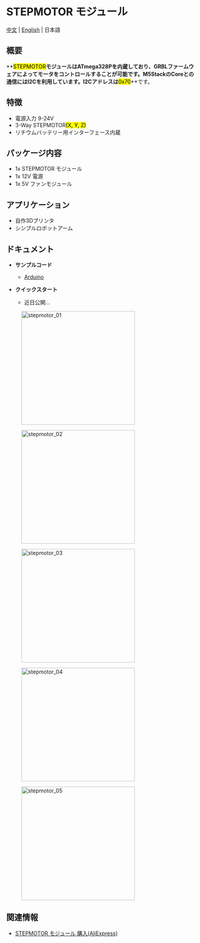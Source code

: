 # STEPMOTOR モジュール

[中文](zh_CN/product_documents/modules/module_stepmotor) | [English](/en/product_documents/modules/module_stepmotor) | 日本語

## 概要

**<mark>STEPMOTOR</mark>**モジュールはATmega328Pを内蔵しており、GRBLファームウェアによってモータをコントロールすることが可能です。M5StackのCoreとの通信にはI2Cを利用しています。I2Cアドレスは**<mark>0x70</mark>**です。

## 特徴

- 電源入力 9-24V
- 3-Way STEPMOTOR<mark>(X, Y, Z)</mark>
- リチウムバッテリー用インターフェース内蔵

## パッケージ内容

- 1x STEPMOTOR モジュール
- 1x 12V 電源
- 1x 5V ファンモジュール

## アプリケーション

- 自作3Dプリンタ
- シンプルロボットアーム

## ドキュメント

- **サンプルコード**
  - [Arduino](https://github.com/m5stack/stepmotor_module/tree/master/StepMotor_M5test)

- **クイックスタート**
  - 近日公開...

<figure>
    <img src="assets/img/product_pics/modules/stepmotor_01.jpg" alt="stepmotor_01" height="300px" width="300px">
</figure>
<figure>
    <img src="assets/img/product_pics/modules/stepmotor_02.jpg" alt="stepmotor_02" height="300px" width="300px">
</figure>
<figure>
    <img src="assets/img/product_pics/modules/stepmotor_03.jpg" alt="stepmotor_03" height="300px" width="300px">
</figure>
<figure>
    <img src="assets/img/product_pics/modules/stepmotor_04.jpg" alt="stepmotor_04" height="300px" width="300px">
</figure>
<figure>
    <img src="assets/img/product_pics/modules/stepmotor_05.jpg" alt="stepmotor_05" height="300px" width="300px">
</figure>

## 関連情報

- [STEPMOTOR モジュール 購入(AliExpress)](https://www.aliexpress.com/store/product/M5Stack-Stepmotor-arduino-ESP32-GRBL-12C-MEGA328P-12-DC/3226069_32889109142.html)